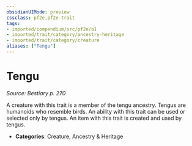 ```yaml
---
obsidianUIMode: preview
cssclass: pf2e,pf2e-trait
tags:
- imported/compendium/src/pf2e/b1
- imported/trait/category/ancestry-heritage
- imported/trait/category/creature
aliases: ["Tengu"]
---
```

# Tengu  
*Source: Bestiary p. 270*  

A creature with this trait is a member of the tengu ancestry. Tengus are humanoids who resemble birds. An ability with this trait can be used or selected only by tengus. An item with this trait is created and used by tengus.

- **Categories**: Creature, Ancestry & Heritage